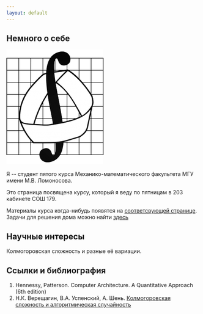```yaml
---
layout: default
---
```


## Немного о себе

<img class="profile-picture" src="logo-math.png">

Я -- студент пятого курса Механико-математического факультета МГУ имени М.В. Ломоносова.

Это страница посвящена курсу, который я веду по пятницам в 203 кабинете СОШ 179.

Материалы курса когда-нибудь появятся на [соответсвующей странице](theory).
Задачи для решения дома можно найти [здесь](hprs)

## Научные интересы

Колмогоровская сложность и разные её вариации. 

## Ссылки и библиография

1. Hennessy, Patterson. Computer Architecture. A Quantitative Approach (6th edition)
2. Н.К. Верещагин, В.А. Успенский, А. Шень.
   [Колмогоровская сложность и алгоритмическая случайность](http://www.mccme.ru/free-books/shen/kolmbook.pdf)
